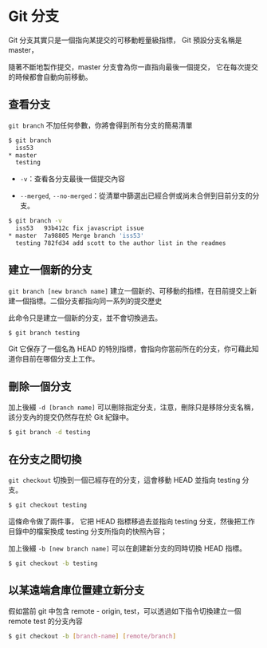 # Git 分支

Git 分支其實只是一個指向某提交的可移動輕量級指標， Git 預設分支名稱是 master，

隨著不斷地製作提交，master 分支會為你一直指向最後一個提交， 它在每次提交的時候都會自動向前移動。


## 查看分支

`git branch` 不加任何參數，你將會得到所有分支的簡易清單

```bash
$ git branch
  iss53
* master
  testing
```

  - `-v`：查看各分支最後一個提交內容

  - `--merged`, `--no-merged`：從清單中篩選出已經合併或尚未合併到目前分支的分支。

```bash
$ git branch -v
  iss53   93b412c fix javascript issue
* master  7a98805 Merge branch 'iss53'
  testing 782fd34 add scott to the author list in the readmes
```


## 建立一個新的分支

`git branch [new branch name]` 建立一個新的、可移動的指標，在目前提交上新建一個指標。二個分支都指向同一系列的提交歷史

此命令只是建立一個新的分支，並不會切換過去。

```bash
$ git branch testing
```

Git 它保存了一個名為 HEAD 的特別指標，會指向你當前所在的分支，你可藉此知道你目前在哪個分支上工作。


## 刪除一個分支

加上後綴 `-d [branch name]` 可以刪除指定分支，注意，刪除只是移除分支名稱，該分支內的提交仍然存在於 Git 紀錄中。

```bash
$ git branch -d testing
```


## 在分支之間切換

`git checkout` 切換到一個已經存在的分支，這會移動 HEAD 並指向 testing 分支。

```bash
$ git checkout testing
```

這條命令做了兩件事， 它把 HEAD 指標移過去並指向 testing 分支，然後把工作目錄中的檔案換成 testing 分支所指向的快照內容；

加上後綴 `-b [new branch name]` 可以在創建新分支的同時切換 HEAD 指標。

```bash
$ git checkout -b testing
```


## 以某遠端倉庫位置建立新分支

假如當前 git 中包含 remote - origin, test，可以透過如下指令切換建立一個 remote test 的分支內容

```bash
$ git checkout -b [branch-name] [remote/branch]
```
